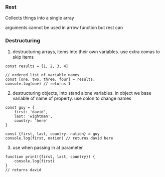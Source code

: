 ### Rest

Collects things into a single array

arguments cannot be used in arrow function but rest can

### Destructuring

1. destructuring arrays, items into their own variables. use extra comas to skip items

```
const results = [1, 2, 3, 4]

// ordered list of variable names
const [one, two, three, four] = results;
console.log(one) // returns 1
```

2. destructuring objects, into stand alone variables. in object we base variable of name of property. use colon to change names

```
const guy = {
    first: 'david',
    last: 'wightman',
    country: 'here'
}

const {first, last, country: nation} = guy
console.log(first, nation) // returns david here
```

3. use when passing in at parameter

```
function print({first, last, country}) {
    console.log(first)
}
// returns david
```
